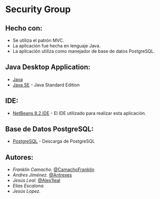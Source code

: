 # Security Group


## Hecho con:

* Se utiliza el patrón MVC.
* La aplicación fue hecha en lenguaje Java.
* La aplicación utiliza como manejador de base de datos PostgreSQL. 

## Java Desktop Application:

* [Java](https://www.java.com/es/download/)
* [Java SE](https://www.oracle.com/java/technologies/javase-downloads.html#javasejdk) - Java Standard Edition

## IDE:

* [NetBeans 8.2 IDE](https://netbeans.org/downloads/8.2/rc/) - El IDE utilizado para realizar esta aplicación.

## Base de Datos PostgreSQL:

* [PostgreSQL](https://www.postgresql.org/download/) - Descarga de PostgreSQL

## Autores:

* *Franklin Camacho.* [@CamachoFranklin](https://github.com/CamachoFranklin)
* *Andres Jiménez.* [@Antrexes](https://github.com/Antrexes)
* *Jesús Leal.* [@Alex1leal](https://github.com/Alex1leal)
* *Elias Escalona.* 
* *Jesús Lopez.*
